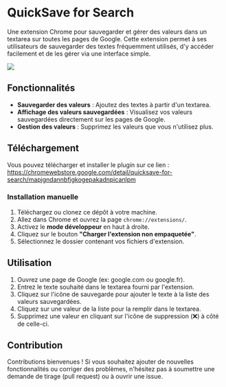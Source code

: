 # QuickSave for Search
Une extension Chrome pour sauvegarder et gérer des valeurs dans un textarea sur toutes les pages de Google. Cette extension permet à ses utilisateurs de sauvegarder des textes fréquemment utilisés, d'y accéder facilement et de les gérer via une interface simple.

<img src="https://lh3.googleusercontent.com/uUNi74UKe12e-GuvE-4Gg353DEY8dVl9r4fU88FIBf1WBIqSDcmxyQI5ybGabEYK4WvQcZYjAy33K63ENnOnNAhH8A=s1280-w1280-h800">

## Fonctionnalités

- **Sauvegarder des valeurs** : Ajoutez des textes à partir d'un textarea.
- **Affichage des valeurs sauvegardées** : Visualisez vos valeurs sauvegardées directement sur les pages de Google.
- **Gestion des valeurs** : Supprimez les valeurs que vous n'utilisez plus.

## Téléchargement
Vous pouvez télécharger et installer le plugin sur ce lien : https://chromewebstore.google.com/detail/quicksave-for-search/mapjgndannbfjgkogepakadnpicanlpm

### Installation manuelle

1. Téléchargez ou clonez ce dépôt à votre machine.
2. Allez dans Chrome et ouvrez la page `chrome://extensions/`.
3. Activez le **mode développeur** en haut à droite.
4. Cliquez sur le bouton **"Charger l'extension non empaquetée"**.
5. Sélectionnez le dossier contenant vos fichiers d'extension.

## Utilisation

1. Ouvrez une page de Google (ex: google.com ou google.fr).
2. Entrez le texte souhaité dans le textarea fourni par l'extension.
3. Cliquez sur l'icône de sauvegarde pour ajouter le texte à la liste des valeurs sauvegardées.
4. Cliquez sur une valeur de la liste pour la remplir dans le textarea.
5. Supprimez une valeur en cliquant sur l'icône de suppression (❌) à côté de celle-ci.

## Contribution

Contributions bienvenues ! Si vous souhaitez ajouter de nouvelles fonctionnalités ou corriger des problèmes, n'hésitez pas à soumettre une demande de tirage (pull request) ou à ouvrir une issue.
